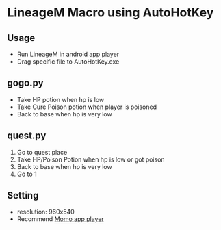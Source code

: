 # LineageM Macro using AutoHotKey

## Usage
- Run LineageM in android app player
- Drag specific file to AutoHotKey.exe

## gogo.py
- Take HP potion when hp is low
- Take Cure Poison potion when player is poisoned
- Back to base when hp is very low

## quest.py
1. Go to quest place
2. Take HP/Poison Potion when hp is low or got poison
3. Back to base when hp is very low
4. Go to 1


## Setting
- resolution: 960x540
- Recommend [Momo app player](https://momoplay.modoo.at/)
